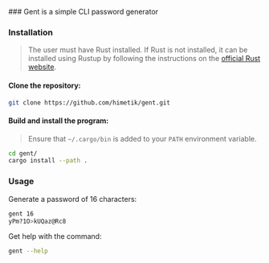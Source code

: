 \### Gent is a simple CLI password generator

### Installation

> The user must have Rust installed. If Rust is not installed, it can be installed using Rustup by following the instructions on the [official Rust website](https://www.rust-lang.org/tools/install).

#### Clone the repository:

```sh
git clone https://github.com/himetik/gent.git
```

#### Build and install the program:

> Ensure that `~/.cargo/bin` is added to your `PATH` environment variable.

```sh
cd gent/
cargo install --path .
```

### Usage

Generate a password of 16 characters:

```sh
gent 16
yPm?1O>kUQaz@Rc8
```

Get help with the command:

```sh
gent --help
```
